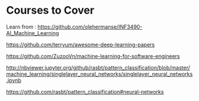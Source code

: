 Courses to Cover
========

Learn from : https://github.com/olehermanse/INF3490-AI_Machine_Learning

https://github.com/terryum/awesome-deep-learning-papers

https://github.com/ZuzooVn/machine-learning-for-software-engineers

http://nbviewer.jupyter.org/github/rasbt/pattern_classification/blob/master/machine_learning/singlelayer_neural_networks/singlelayer_neural_networks.ipynb

https://github.com/rasbt/pattern_classification#neural-networks




